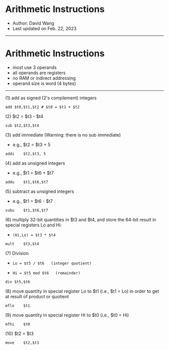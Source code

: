 # Arithmetic Instructions

* Author: David Wang
* Last updated on Feb. 22, 2023

---

# Arithmetic Instructions
* most use 3 operands
* all operands are registers
* no RAM or indirect addressing
* operand size is word (4 bytes)

---

(1) add as signed (2's complement) integers
```
add	$t0,$t1,$t2	# $t0 = $t1 + $t2
``` 

(2) $t2 = $t3 - $t4
```
sub	$t2,$t3,$t4
```

(3) add immediate (Warning: there is no sub immediate)
* e.g., $t2 = $t3 + 5
```	
addi	$t2,$t3, 5	
```

(4) add as unsigned integers
* e.g., $t1 = $t6 + $t7
```
addu	$t1,$t6,$t7	
```

(5) subtract as unsigned integers
* e.g., $t1 = $t6 - $t7
```
subu	$t1,$t6,$t7	
```

(6) multiply 32-bit quantities in $t3 and $t4, and store the 64-bit result in special registers Lo and Hi:  
*     (Hi,Lo) = $t3 * $t4
```
mult	$t3,$t4
```

(7) Division
*     Lo = $t5 / $t6   (integer quotient)
*     Hi = $t5 mod $t6   (remainder)
```
div	$t5,$t6
```

(8) move quantity in special register Lo to $t1 (i.e., $t1 = Lo) in order to get at result of product or quotient
```
mflo	$t1
```

(9) move quantity in special register Hi to $t0 (i.e., $t0 = Hi)
```
mfhi	$t0	
```	

(10) $t2 = $t3
```
move	$t2,$t3
```